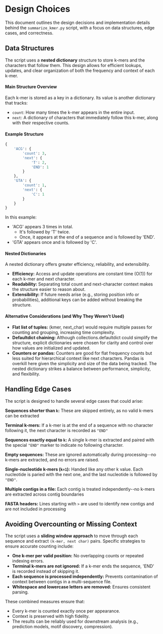 # Design Choices
This document outlines the design decisions and implementation details behind the `summarize_kmer.py` script, with a focus on data structures, edge cases, and correctness.

## Data Structures
The script uses a **nested dictionary** structure to store k-mers and the characters that follow them. This design allows for efficient lookups, updates, and clear organization of both the frequency and context of each k-mer.

#### Main Structure Overview
Each k-mer is stored as a key in a dictionary. Its value is another dictionary that tracks:

- `count`: How many times the k-mer appears in the entire input.
- `next`: A dictionary of characters that immediately follow this k-mer, along with their respective counts.

#### Example Structure
```python
{
    'ACG': {
        'count': 3,
        'next': {
            'T': 2,
            'END': 1
        }
    },
    'GTA': {
        'count': 1,
        'next': {
            'C': 1
        }
    }
}
```
In this example:
- 'ACG' appears 3 times in total.
    - It's followed by 'T' twice.
    - Once, it appears at the end of a sequence and is followed by 'END'.
- 'GTA' appears once and is followed by 'C'.

#### Nested Dictionaries
A nested dictionary offers greater efficiency, reliability, and extensibility.
 - **Efficiency:** Access and update operations are constant time (O(1)) for each k-mer and next character.
 - **Readability:** Separating total count and next-character context makes the structure easier to reason about.
 - **Extensibility:** If future needs arise (e.g., storing position info or probabilities), additional keys can be added without breaking the structure.

#### Alternative Considerations (and Why They Weren’t Used)
- **Flat list of tuples:** (kmer, next_char) would require multiple passes for counting and grouping, increasing time complexity.
- **Defaultdict chaining:** Although collections.defaultdict could simplify the structure, explicit dictionaries were chosen for clarity and control over how values are initialized and updated.
- **Counters or pandas:** Counters are good for flat frequency counts but less suited for hierarchical context like next characters. Pandas is overkill here given the simplicity and size of the data being tracked. 
The nested dictionary strikes a balance between performance, simplicity, and flexibility.

## Handling Edge Cases
The script is designed to handle several edge cases that could arise:

**Sequences shorter than `k`:**
These are skipped entirely, as no valid k-mers can be extracted

**Terminal k-mers:**
If a k-mer is at the end of a sequence with no character following it, the next character is recorded as `"END"`

**Sequences exactly equal to `k`:**
A single k-mer is extracted and paired with the special `"END"` marker to indicate no following character.

**Empty sequences:**
These are ignored automatically during processing--no k-mers are extracted, and no errors are raised.

**Single-nucleotide k-mers (`k=1`):**
Handed like any other k value.  Each nucleotide is paried with the next one, and the last nucleotide is followed by `"END"`.

**Multiple contigs in a file:**
Each contig is treated independently--no k-mers are extracted across contig boundaries

**FASTA headers:**
Lines starting with `>` are used to identify new contigs and are not included in processing

## Avoiding Overcounting or Missing Context
The script uses a **sliding window approach** to move through each sequence and extract `(k-mer, next char)` pairs. Specific strategies to ensure accurate counting include:

- **One k-mer per valid position:** No overlapping counts or repeated indexing errors.
- **Terminal k-mers are not ignored:** If a k-mer ends the sequence, 'END' is recorded instead of skipping it.
- **Each sequence is processed independently:** Prevents contamination of context between contigs in a multi-sequence file.
- **Whitespace and lowercase letters are removed:** Ensures consistent parsing.

These combined measures ensure that:
- Every k-mer is counted exactly once per appearance.
- Context is preserved with high fidelity.
- The results can be reliably used for downstream analysis (e.g., prediction models, motif discovery, compression).